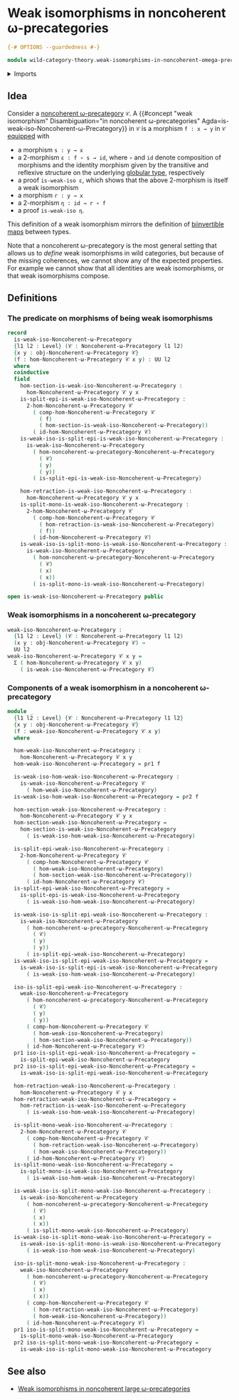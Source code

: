 # Weak isomorphisms in noncoherent ω-precategories

```agda
{-# OPTIONS --guardedness #-}

module wild-category-theory.weak-isomorphisms-in-noncoherent-omega-precategories where
```

<details><summary>Imports</summary>

```agda
open import foundation.dependent-pair-types
open import foundation.universe-levels

open import wild-category-theory.noncoherent-omega-precategories
```

</details>

## Idea

Consider a
[noncoherent ω-precategory](wild-category-theory.noncoherent-omega-precategories.md)
`𝒞`. A
{{#concept "weak isomorphism" Disambiguation="in noncoherent ω-precategories" Agda=is-weak-iso-Noncoherent-ω-Precategory}}
in `𝒞` is a morphism `f : x → y` in `𝒞` [equipped](foundation.structure.md) with

- a morphism `s : y → x`
- a $2$-morphism `ε : f ∘ s → id`, where `∘` and `id` denote composition of
  morphisms and the identity morphism given by the transitive and reflexive
  structure on the underlying [globular type](globular-types.globular-types.md),
  respectively
- a proof `is-weak-iso ε`, which shows that the above $2$-morphism is itself a
  weak isomorphism
- a morphism `r : y → x`
- a $2$-morphism `η : id → r ∘ f`
- a proof `is-weak-iso η`.

This definition of a weak isomorphism mirrors the definition of
[biinvertible maps](foundation-core.equivalences.md) between types.

Note that a noncoherent ω-precategory is the most general setting that allows us
to _define_ weak isomorphisms in wild categories, but because of the missing
coherences, we cannot show any of the expected properties. For example we cannot
show that all identities are weak isomorphisms, or that weak isomorphisms
compose.

## Definitions

### The predicate on morphisms of being weak isomorphisms

```agda
record
  is-weak-iso-Noncoherent-ω-Precategory
  {l1 l2 : Level} (𝒞 : Noncoherent-ω-Precategory l1 l2)
  {x y : obj-Noncoherent-ω-Precategory 𝒞}
  (f : hom-Noncoherent-ω-Precategory 𝒞 x y) : UU l2
  where
  coinductive
  field
    hom-section-is-weak-iso-Noncoherent-ω-Precategory :
      hom-Noncoherent-ω-Precategory 𝒞 y x
    is-split-epi-is-weak-iso-Noncoherent-ω-Precategory :
      2-hom-Noncoherent-ω-Precategory 𝒞
        ( comp-hom-Noncoherent-ω-Precategory 𝒞
          ( f)
          ( hom-section-is-weak-iso-Noncoherent-ω-Precategory))
        ( id-hom-Noncoherent-ω-Precategory 𝒞)
    is-weak-iso-is-split-epi-is-weak-iso-Noncoherent-ω-Precategory :
      is-weak-iso-Noncoherent-ω-Precategory
        ( hom-noncoherent-ω-precategory-Noncoherent-ω-Precategory
          ( 𝒞)
          ( y)
          ( y))
        ( is-split-epi-is-weak-iso-Noncoherent-ω-Precategory)

    hom-retraction-is-weak-iso-Noncoherent-ω-Precategory :
      hom-Noncoherent-ω-Precategory 𝒞 y x
    is-split-mono-is-weak-iso-Noncoherent-ω-Precategory :
      2-hom-Noncoherent-ω-Precategory 𝒞
        ( comp-hom-Noncoherent-ω-Precategory 𝒞
          ( hom-retraction-is-weak-iso-Noncoherent-ω-Precategory)
          ( f))
        ( id-hom-Noncoherent-ω-Precategory 𝒞)
    is-weak-iso-is-split-mono-is-weak-iso-Noncoherent-ω-Precategory :
      is-weak-iso-Noncoherent-ω-Precategory
        ( hom-noncoherent-ω-precategory-Noncoherent-ω-Precategory
          ( 𝒞)
          ( x)
          ( x))
        ( is-split-mono-is-weak-iso-Noncoherent-ω-Precategory)

open is-weak-iso-Noncoherent-ω-Precategory public
```

### Weak isomorphisms in a noncoherent ω-precategory

```agda
weak-iso-Noncoherent-ω-Precategory :
  {l1 l2 : Level} (𝒞 : Noncoherent-ω-Precategory l1 l2)
  (x y : obj-Noncoherent-ω-Precategory 𝒞) →
  UU l2
weak-iso-Noncoherent-ω-Precategory 𝒞 x y =
  Σ ( hom-Noncoherent-ω-Precategory 𝒞 x y)
    ( is-weak-iso-Noncoherent-ω-Precategory 𝒞)
```

### Components of a weak isomorphism in a noncoherent ω-precategory

```agda
module _
  {l1 l2 : Level} {𝒞 : Noncoherent-ω-Precategory l1 l2}
  {x y : obj-Noncoherent-ω-Precategory 𝒞}
  (f : weak-iso-Noncoherent-ω-Precategory 𝒞 x y)
  where

  hom-weak-iso-Noncoherent-ω-Precategory :
    hom-Noncoherent-ω-Precategory 𝒞 x y
  hom-weak-iso-Noncoherent-ω-Precategory = pr1 f

  is-weak-iso-hom-weak-iso-Noncoherent-ω-Precategory :
    is-weak-iso-Noncoherent-ω-Precategory 𝒞
      ( hom-weak-iso-Noncoherent-ω-Precategory)
  is-weak-iso-hom-weak-iso-Noncoherent-ω-Precategory = pr2 f

  hom-section-weak-iso-Noncoherent-ω-Precategory :
    hom-Noncoherent-ω-Precategory 𝒞 y x
  hom-section-weak-iso-Noncoherent-ω-Precategory =
    hom-section-is-weak-iso-Noncoherent-ω-Precategory
      ( is-weak-iso-hom-weak-iso-Noncoherent-ω-Precategory)

  is-split-epi-weak-iso-Noncoherent-ω-Precategory :
    2-hom-Noncoherent-ω-Precategory 𝒞
      ( comp-hom-Noncoherent-ω-Precategory 𝒞
        ( hom-weak-iso-Noncoherent-ω-Precategory)
        ( hom-section-weak-iso-Noncoherent-ω-Precategory))
      ( id-hom-Noncoherent-ω-Precategory 𝒞)
  is-split-epi-weak-iso-Noncoherent-ω-Precategory =
    is-split-epi-is-weak-iso-Noncoherent-ω-Precategory
      ( is-weak-iso-hom-weak-iso-Noncoherent-ω-Precategory)

  is-weak-iso-is-split-epi-weak-iso-Noncoherent-ω-Precategory :
    is-weak-iso-Noncoherent-ω-Precategory
      ( hom-noncoherent-ω-precategory-Noncoherent-ω-Precategory
        ( 𝒞)
        ( y)
        ( y))
      ( is-split-epi-weak-iso-Noncoherent-ω-Precategory)
  is-weak-iso-is-split-epi-weak-iso-Noncoherent-ω-Precategory =
    is-weak-iso-is-split-epi-is-weak-iso-Noncoherent-ω-Precategory
      ( is-weak-iso-hom-weak-iso-Noncoherent-ω-Precategory)

  iso-is-split-epi-weak-iso-Noncoherent-ω-Precategory :
    weak-iso-Noncoherent-ω-Precategory
      ( hom-noncoherent-ω-precategory-Noncoherent-ω-Precategory
        ( 𝒞)
        ( y)
        ( y))
      ( comp-hom-Noncoherent-ω-Precategory 𝒞
        ( hom-weak-iso-Noncoherent-ω-Precategory)
        ( hom-section-weak-iso-Noncoherent-ω-Precategory))
      ( id-hom-Noncoherent-ω-Precategory 𝒞)
  pr1 iso-is-split-epi-weak-iso-Noncoherent-ω-Precategory =
    is-split-epi-weak-iso-Noncoherent-ω-Precategory
  pr2 iso-is-split-epi-weak-iso-Noncoherent-ω-Precategory =
    is-weak-iso-is-split-epi-weak-iso-Noncoherent-ω-Precategory

  hom-retraction-weak-iso-Noncoherent-ω-Precategory :
    hom-Noncoherent-ω-Precategory 𝒞 y x
  hom-retraction-weak-iso-Noncoherent-ω-Precategory =
    hom-retraction-is-weak-iso-Noncoherent-ω-Precategory
      ( is-weak-iso-hom-weak-iso-Noncoherent-ω-Precategory)

  is-split-mono-weak-iso-Noncoherent-ω-Precategory :
    2-hom-Noncoherent-ω-Precategory 𝒞
      ( comp-hom-Noncoherent-ω-Precategory 𝒞
        ( hom-retraction-weak-iso-Noncoherent-ω-Precategory)
        ( hom-weak-iso-Noncoherent-ω-Precategory))
      ( id-hom-Noncoherent-ω-Precategory 𝒞)
  is-split-mono-weak-iso-Noncoherent-ω-Precategory =
    is-split-mono-is-weak-iso-Noncoherent-ω-Precategory
      ( is-weak-iso-hom-weak-iso-Noncoherent-ω-Precategory)

  is-weak-iso-is-split-mono-weak-iso-Noncoherent-ω-Precategory :
    is-weak-iso-Noncoherent-ω-Precategory
      ( hom-noncoherent-ω-precategory-Noncoherent-ω-Precategory
        ( 𝒞)
        ( x)
        ( x))
      ( is-split-mono-weak-iso-Noncoherent-ω-Precategory)
  is-weak-iso-is-split-mono-weak-iso-Noncoherent-ω-Precategory =
    is-weak-iso-is-split-mono-is-weak-iso-Noncoherent-ω-Precategory
      ( is-weak-iso-hom-weak-iso-Noncoherent-ω-Precategory)

  iso-is-split-mono-weak-iso-Noncoherent-ω-Precategory :
    weak-iso-Noncoherent-ω-Precategory
      ( hom-noncoherent-ω-precategory-Noncoherent-ω-Precategory
        ( 𝒞)
        ( x)
        ( x))
      ( comp-hom-Noncoherent-ω-Precategory 𝒞
        ( hom-retraction-weak-iso-Noncoherent-ω-Precategory)
        ( hom-weak-iso-Noncoherent-ω-Precategory))
      ( id-hom-Noncoherent-ω-Precategory 𝒞)
  pr1 iso-is-split-mono-weak-iso-Noncoherent-ω-Precategory =
    is-split-mono-weak-iso-Noncoherent-ω-Precategory
  pr2 iso-is-split-mono-weak-iso-Noncoherent-ω-Precategory =
    is-weak-iso-is-split-mono-weak-iso-Noncoherent-ω-Precategory
```

## See also

- [Weak isomorphisms in noncoherent large ω-precategories](wild-category-theory.weak-isomorphisms-in-noncoherent-large-omega-precategories.md)
